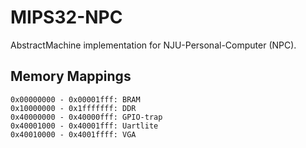 # MIPS32-NPC

AbstractMachine implementation for NJU-Personal-Computer (NPC).

## Memory Mappings

```
0x00000000 - 0x00001fff: BRAM
0x10000000 - 0x1fffffff: DDR
0x40000000 - 0x40000fff: GPIO-trap
0x40001000 - 0x40001fff: Uartlite
0x40010000 - 0x4001ffff: VGA
```
